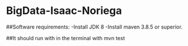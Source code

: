 # BigData-Isaac-Noriega

##Software requirements:
-Install JDK 8
-Install maven 3.8.5 or superior.

##It should run with in the terminal with
mvn test
